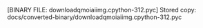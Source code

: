 [BINARY FILE: downloadqmoiaiimg.cpython-312.pyc]
Stored copy: docs/converted-binary/downloadqmoiaiimg.cpython-312.pyc
